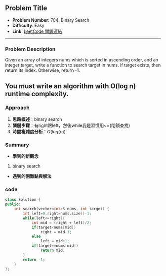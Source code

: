 ## Problem Title

- **Problem Number**:  704. Binary Search
- **Difficulty**: Easy
- **Link**: [LeetCode 問題連結](https://leetcode.com/problems/binary-search/description/)

---

### Problem Description

Given an array of integers nums which is sorted in ascending order, and an integer target, write a function to search target in nums. If target exists, then return its index. Otherwise, return -1.

You must write an algorithm with O(log n) runtime complexity.
---

### Approach

1. **思路概述**：binary search
2. **關鍵步驟**：有right跟left，然後while我是習慣用<=(閉鎖查找)
3. **時間複雜度分析**：$O(log(n))$   

### Summary

- **學到的新觀念** 
1. binary search
- **遇到的困難點與解法**  


### code
```cpp
class Solution {
public:
    int search(vector<int>& nums, int target) {
        int left=0,right=nums.size()-1;
        while(left<=right){
            int mid = (right + left)/2;
            if(target<nums[mid])
                right = mid-1;
            else
                left = mid+1;
            if(target==nums[mid])
                return mid;
        }
        return -1;
    }
};
```